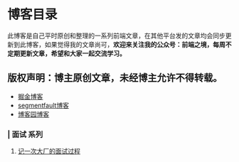 # 博客目录
此博客是自己平时原创和整理的一系列前端文章，在其他平台发的文章均会同步更新到此博客，如果觉得我的文章尚可，**欢迎来关注我的公众号：前端之境，每周不定期更新文章，希望和大家一起交流学习。**

## 版权声明：博主原创文章，未经博主允许不得转载。
- [掘金博客](https://juejin.im/user/5db46169e51d452a3c6ca38c)
- [segmentfault博客](https://segmentfault.com/u/xiaoweife/articles)
- [博客园博客](https://www.cnblogs.com/tangshiwei/)
### | 面试 系列
1. [记一次大厂的面试过程](https://github.com/Downsview/xwfe/issues/1)

